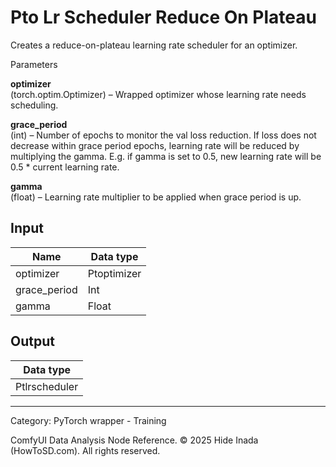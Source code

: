 # Pto Lr Scheduler Reduce On Plateau
Creates a reduce-on-plateau learning rate scheduler for an optimizer.

Parameters  

**optimizer**  
  (torch.optim.Optimizer) – Wrapped optimizer whose learning rate needs scheduling.

**grace_period**  
  (int) – Number of epochs to monitor the val loss reduction. If loss does not decrease within grace period epochs, learning rate will be reduced by multiplying the gamma.  E.g. if gamma is set to 0.5, new learning rate will be 0.5 * current learning rate.
   
**gamma**  
  (float) – Learning rate multiplier to be applied when grace period is up.

## Input
| Name | Data type |
|---|---|
| optimizer | Ptoptimizer |
| grace_period | Int |
| gamma | Float |

## Output
| Data type |
|---|
| Ptlrscheduler |

<HR>
Category: PyTorch wrapper - Training

ComfyUI Data Analysis Node Reference. © 2025 Hide Inada (HowToSD.com). All rights reserved.
